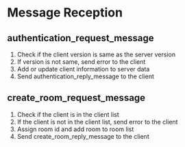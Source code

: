 # Message Reception

## authentication_request_message

1. Check if the client version is same as the server version
1. If version is not same, send error to the client
1. Add or update client information to server data
1. Send authentication_reply_message to the client

## create_room_request_message

1. Check if the client is in the client list
1. If the client is not in the client list, send error to the client
1. Assign room id and add room to room list
1. Send create_room_reply_message to the client
